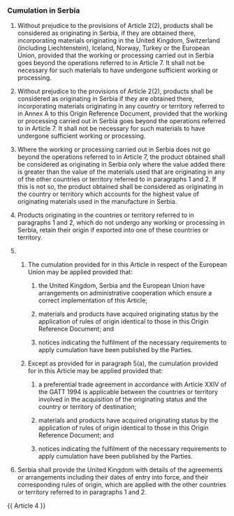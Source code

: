 ### Cumulation in Serbia

1. Without prejudice to the provisions of Article 2(2), products shall be considered as originating in Serbia, if they are obtained there, incorporating materials originating in the United Kingdom, Switzerland (including Liechtenstein), Iceland, Norway, Turkey or the European Union, provided that the working or processing carried out in Serbia goes beyond the operations referred to in Article 7. It shall not be necessary for such materials to have undergone sufficient working or processing.

2. Without prejudice to the provisions of Article 2(2), products shall be considered as originating in Serbia if they are obtained there, incorporating materials originating in any country or territory referred to in Annex A to this Origin Reference Document, provided that the working or processing carried out in Serbia goes beyond the operations referred to in Article 7. It shall not be necessary for such materials to have undergone sufficient working or processing.

3. Where the working or processing carried out in Serbia does not go beyond the operations referred to in Article 7, the product obtained shall be considered as originating in Serbia only where the value added there is greater than the value of the materials used that are originating in any of the other countries or territory referred to in paragraphs 1 and 2. If this is not so, the product obtained shall be considered as originating in the country or territory which accounts for the highest value of originating materials used in the manufacture in Serbia.

4. Products originating in the countries or territory referred to in paragraphs 1 and 2, which do not undergo any working or processing in Serbia, retain their origin if exported into one of these countries or territory.

5.
   1. The cumulation provided for in this Article in respect of the European Union may be applied provided that:

      1. the United Kingdom, Serbia and the European Union have arrangements on administrative cooperation which ensure a correct implementation of this Article;

      2. materials and products have acquired originating status by the application of rules of origin identical to those in this Origin Reference Document; and

      3. notices indicating the fulfilment of the necessary requirements to apply cumulation have been published by the Parties.

   2. Except as provided for in paragraph 5(a), the cumulation provided for in this Article may be applied provided that:

      1. a preferential trade agreement in accordance with Article XXIV of the GATT 1994 is applicable between the countries or territory involved in the acquisition of the originating status and the country or territory of destination;

      2. materials and products have acquired originating status by the application of rules of origin identical to those in this Origin Reference Document; and

      3. notices indicating the fulfilment of the necessary requirements to apply cumulation have been published by the Parties.

6. Serbia shall provide the United Kingdom with details of the agreements or arrangements including their dates of entry into force, and their corresponding rules of origin, which are applied with the other countries or territory referred to in paragraphs 1 and 2.

{{ Article 4 }}
